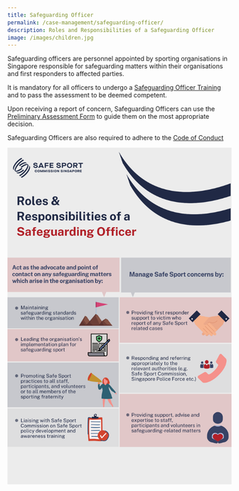 ```yaml
---
title: Safeguarding Officer
permalink: /case-management/safeguarding-officer/
description: Roles and Responsibilities of a Safeguarding Officer
image: /images/children.jpg
---
```

Safeguarding officers are personnel appointed by sporting organisations in Singapore responsible for safeguarding matters within their organisations and first responders to affected parties.


It is mandatory for all officers to undergo a [Safeguarding Officer Training](https://www.safesport.sg/training-and-education/so-training) and to pass the assessment to be deemed competent. 



Upon receiving a report of concern, Safeguarding Officers can use the  [Preliminary Assessment Form](https://go.gov.sg/preliminaryassessment) to guide them on the most appropriate decision.

Safeguarding Officers are also required to adhere to the [Code of Conduct](https://go.gov.sg/so-codeofconduct)

![Alt text for image on Isomer site](/images/Safeguarding%20roles_high_res.png)